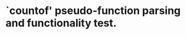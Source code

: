 `countof' pseudo-function parsing and functionality test.
=========================================================
